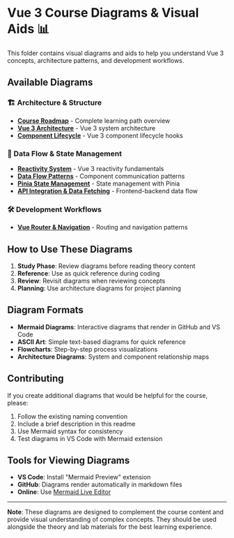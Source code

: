 # Vue 3 Course Diagrams & Visual Aids 📊

This folder contains visual diagrams and aids to help you understand Vue 3 concepts, architecture patterns, and development workflows.

## Available Diagrams

### 🏗️ Architecture & Structure
- **[Course Roadmap](./course-roadmap.md)** - Complete learning path overview
- **[Vue 3 Architecture](./vue3-architecture.md)** - Vue 3 system architecture
- **[Component Lifecycle](./component-lifecycle.md)** - Vue 3 component lifecycle hooks

### 🔄 Data Flow & State Management
- **[Reactivity System](./reactivity-system.md)** - Vue 3 reactivity fundamentals
- **[Data Flow Patterns](./data-flow-patterns.md)** - Component communication patterns
- **[Pinia State Management](./pinia-state-management.md)** - State management with Pinia
- **[API Integration & Data Fetching](./api-integration-data-fetching.md)** - Frontend-backend data flow

### 🛠️ Development Workflows
- **[Vue Router & Navigation](./vue-router-navigation.md)** - Routing and navigation patterns

## How to Use These Diagrams

1. **Study Phase**: Review diagrams before reading theory content
2. **Reference**: Use as quick reference during coding
3. **Review**: Revisit diagrams when reviewing concepts
4. **Planning**: Use architecture diagrams for project planning

## Diagram Formats

- **Mermaid Diagrams**: Interactive diagrams that render in GitHub and VS Code
- **ASCII Art**: Simple text-based diagrams for quick reference
- **Flowcharts**: Step-by-step process visualizations
- **Architecture Diagrams**: System and component relationship maps

## Contributing

If you create additional diagrams that would be helpful for the course, please:

1. Follow the existing naming convention
2. Include a brief description in this readme
3. Use Mermaid syntax for consistency
4. Test diagrams in VS Code with Mermaid extension

## Tools for Viewing Diagrams

- **VS Code**: Install "Mermaid Preview" extension
- **GitHub**: Diagrams render automatically in markdown files
- **Online**: Use [Mermaid Live Editor](https://mermaid.live/)

---

**Note**: These diagrams are designed to complement the course content and provide visual understanding of complex concepts. They should be used alongside the theory and lab materials for the best learning experience.
